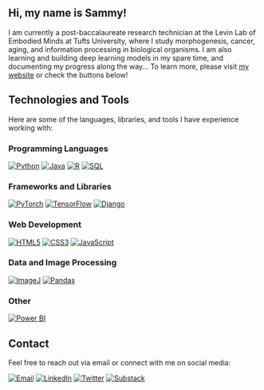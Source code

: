 ## Hi, my name is Sammy!

I am currently a  post-baccalaureate research technician at the Levin Lab of Embodied Minds at Tufts University, where I study morphogenesis, cancer, aging, and information processing in biological organisms. I am also learning and building deep learning models in my spare time, and documenting my progress along the way... To learn more, please visit [my website](https://sammyhansali.com) or check the buttons below!

## Technologies and Tools

Here are some of the languages, libraries, and tools I have experience working with:

### Programming Languages

[![Python](https://img.shields.io/badge/Python-3670A0?style=for-the-badge&logo=python&logoColor=ffdd54)](https://www.python.org/)
[![Java](https://img.shields.io/badge/Java-ED8B00?style=for-the-badge&logo=java&logoColor=white)](https://www.java.com/)
[![R](https://img.shields.io/badge/R-276DC3?style=for-the-badge&logo=r&logoColor=white)](https://www.r-project.org/)
[![SQL](https://img.shields.io/badge/SQL-336791?style=for-the-badge&logo=postgresql&logoColor=white)](https://www.postgresql.org/)

### Frameworks and Libraries

[![PyTorch](https://img.shields.io/badge/PyTorch-EE4C2C?style=for-the-badge&logo=pytorch&logoColor=white)](https://pytorch.org/)
[![TensorFlow](https://img.shields.io/badge/TensorFlow-FF6F00?style=for-the-badge&logo=tensorflow&logoColor=white)](https://www.tensorflow.org/)
[![Django](https://img.shields.io/badge/Django-092E20?style=for-the-badge&logo=django&logoColor=white)](https://www.djangoproject.com/)

### Web Development

[![HTML5](https://img.shields.io/badge/HTML5-E34F26?style=for-the-badge&logo=html5&logoColor=white)](https://developer.mozilla.org/en-US/docs/Web/HTML)
[![CSS3](https://img.shields.io/badge/CSS3-1572B6?style=for-the-badge&logo=css3&logoColor=white)](https://developer.mozilla.org/en-US/docs/Web/CSS)
[![JavaScript](https://img.shields.io/badge/JavaScript-F7DF1E?style=for-the-badge&logo=javascript&logoColor=black)](https://developer.mozilla.org/en-US/docs/Web/JavaScript)

### Data and Image Processing

[![ImageJ](https://img.shields.io/badge/ImageJ-3776AB?style=for-the-badge&logo=imagej&logoColor=white)](https://imagej.net/)
[![Pandas](https://img.shields.io/badge/Pandas-150458?style=for-the-badge&logo=pandas&logoColor=white)](https://pandas.pydata.org/)

### Other

[![Power BI](https://img.shields.io/badge/PowerBI-F2C811?style=for-the-badge&logo=powerbi&logoColor=black)](https://powerbi.microsoft.com/)


## Contact

Feel free to reach out via email or connect with me on social media:

[![Email](https://img.shields.io/badge/Email-D14836?style=for-the-badge&logo=gmail&logoColor=white)](mailto:sammyhansali@gmail.com)
[![LinkedIn](https://img.shields.io/badge/LinkedIn-0A66C2?style=for-the-badge&logo=linkedin&logoColor=white)](https://www.linkedin.com/in/sammyhansali876)
[![Twitter](https://img.shields.io/badge/Twitter-1DA1F2?style=for-the-badge&logo=twitter&logoColor=white)](https://twitter.com/sammyhansali)
[![Substack](https://img.shields.io/badge/Substack-FF6719?style=for-the-badge&logo=substack&logoColor=white)](https://substack.com/@sammyhansali)




<!--
**sammyhansali/sammyhansali** is a ✨ _special_ ✨ repository because its `README.md` (this file) appears on your GitHub profile.

Here are some ideas to get you started:

- 🔭 I’m currently working on ...
- 🌱 I’m currently learning ...
- 👯 I’m looking to collaborate on ...
- 🤔 I’m looking for help with ...
- 💬 Ask me about ...
- 📫 How to reach me: ...
- 😄 Pronouns: ...
- ⚡ Fun fact: ...
-->
